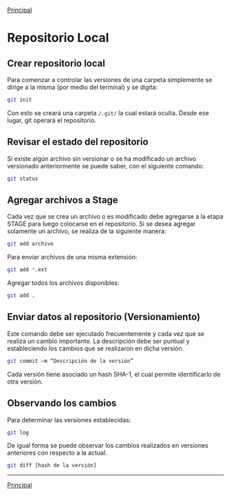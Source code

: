 [Principal]
# Repositorio Local
## Crear repositorio local
Para comenzar a controlar las versiones de una carpeta simplemente se dirige a la misma (por medio del terminal) y se digita:
```bash
git init
```
Con esto se creará una carpeta `/.git/` la cual estará oculta. Desde ese lugar, git operará el repositorio.

## Revisar el estado del repositorio
Si existe algún archivo sin versionar o se ha modificado un archivo versionado anteriormente se puede saber, con el siguiente comando:
```bash
git status
```

## Agregar archivos a Stage
Cada vez que se crea un archivo o es modificado debe agregarse a la etapa STAGE para luego colocarse en el repositorio.
Si se desea agregar solamente un archivo, se realiza de la siguiente manera:
```bash
git add archivo
```
Para enviar archivos de una misma extensión:
```bash
git add *.ext
```

Agregar todos los archivos disponibles:
```bash
git add .
```

## Enviar datos al repositorio (Versionamiento)
Este comando debe ser ejecutado frecuentemente y cada vez que se realiza un cambio importante. 
La descripción debe ser puntual y estableciendo los cambios que se realizaron en dicha versión.
```bash
git commit –m “Descripción de la versión”
```
Cada versión tiene asociado un hash SHA-1, el cual permite identificarlo de otra versión.

## Observando los cambios
Para determinar las versiones establecidas:
```bash
git log
```

De igual forma se puede observar los cambios realizados en versiones anteriores con respecto a la actual.
```bash
git diff [hash de la versión]
```
---
[Principal]

[Principal]: https://github.com/UNAH-SISTEMAS/2018-1PAC-IS410